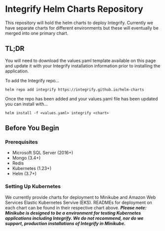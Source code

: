 # Integrify Helm Charts Repository

This repository will hold the helm charts to deploy Integrify. Currently we have separate charts for different environments but these will eventually be merged into one primary chart.



## TL;DR
You will need to download the values.yaml template available on this page and update it with your Integrify installation information prior to installing the application.

To add the Integrify repo...
```
helm repo add integrify https://integrify.github.io/helm-charts
```

Once the repo has been added and your values.yaml file has been updated you can install with...
```
helm install -f <values.yaml> integrify <chart>
```

## Before You Begin

### Prerequisites

- Microsoft SQL Server (2016+)
- Mongo (3.4+)
- Redis
- Kubernetes (1.23+)
- Helm (3.7+)

### Setting Up Kubernetes
We currently provide charts for deployment to Minikube and Amazon Web Services Elastic Kubernetes Servive (EKS). READMEs for deployment on each chart can be found in their respective chart above. **_Please note: Minikube is designed to be a environment for testing Kubernetes applications including Integrify. We do not recommend, nor do we support, production installations of Integrify in Minikube._**